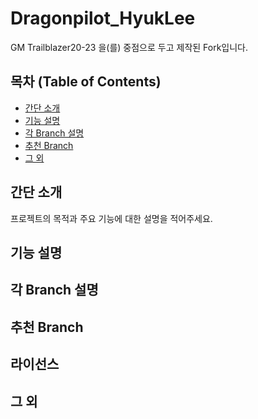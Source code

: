 # Dragonpilot_HyukLee

GM Trailblazer20-23 을(를) 중점으로 두고 제작된 Fork입니다.

## 목차 (Table of Contents)

- [간단 소개](#간단-소개)
- [기능 설명](#기능-설명)
- [각 Branch 설명](#각-Branch-설명)
- [추천 Branch](추천-Branch)
- [그 외](#그-외)

## 간단 소개

프로젝트의 목적과 주요 기능에 대한 설명을 적어주세요.

## 기능 설명

## 각 Branch 설명

## 추천 Branch

## 라이선스

## 그 외
